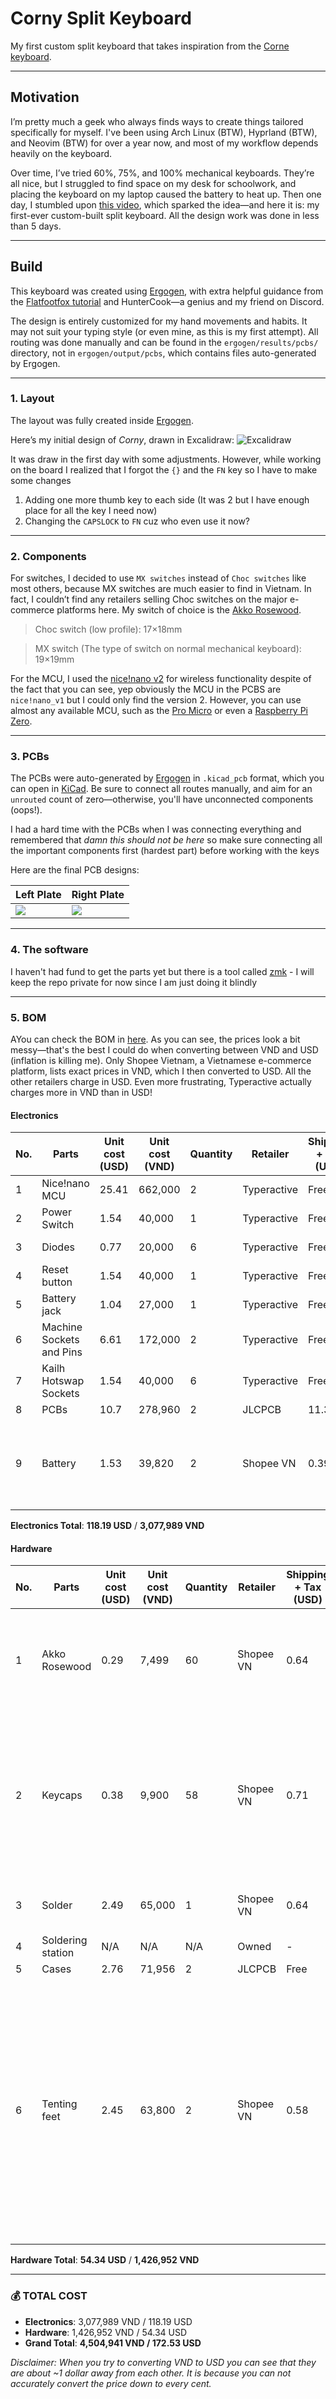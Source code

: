 # Corny Split Keyboard

My first custom split keyboard that takes inspiration from the [Corne keyboard](https://www.boardsource.xyz/products/Corne).

---

## Motivation

I’m pretty much a geek who always finds ways to create things tailored specifically for myself. I've been using Arch Linux (BTW), Hyprland (BTW), and Neovim (BTW) for over a year now, and most of my workflow depends heavily on the keyboard.

Over time, I’ve tried 60%, 75%, and 100% mechanical keyboards. They’re all nice, but I struggled to find space on my desk for schoolwork, and placing the keyboard on my laptop caused the battery to heat up. Then one day, I stumbled upon [this video](https://youtu.be/7UXsD7nSfDY?si=9aiY0pJiT80jEVwv), which sparked the idea—and here it is: my first-ever custom-built split keyboard. All the design work was done in less than 5 days.

---

## Build

This keyboard was created using [Ergogen](https://github.com/ergogen/ergogen), with extra helpful guidance from the [Flatfootfox tutorial](https://flatfootfox.com) and HunterCook—a genius and my friend on Discord.

The design is entirely customized for my hand movements and habits. It may not suit your typing style (or even mine, as this is my first attempt). All routing was done manually and can be found in the `ergogen/results/pcbs/` directory, not in `ergogen/output/pcbs`, which contains files auto-generated by Ergogen.

---

### 1. Layout

The layout was fully created inside [Ergogen](https://ergogen.ceoloide.com).

Here’s my initial design of _Corny_, drawn in Excalidraw:
![Excalidraw](/assets/planning.png)

It was draw in the first day with some adjustments. However, while working on the board I realized that I forgot the `{}` and the `FN` key so I have to make some changes

1. Adding one more thumb key to each side (It was 2 but I have enough place for all the key I need now)
2. Changing the `CAPSLOCK` to `FN` cuz who even use it now?

---

### 2. Components

For switches, I decided to use `MX switches` instead of `Choc switches` like most others, because MX switches are much easier to find in Vietnam. In fact, I couldn’t find any retailers selling Choc switches on the major e-commerce platforms here. My switch of choice is the [Akko Rosewood](https://en.akkogear.com/product/akko-rosewood-switch/).

> Choc switch (low profile): 17×18mm

> MX switch (The type of switch on normal mechanical keyboard): 19×19mm

For the MCU, I used the [nice!nano v2](https://typeractive.xyz/products/nice-nano?variant=42225114546407) for wireless functionality despite of the fact that you can see, yep obviously the MCU in the PCBS are `nice!nano_v1` but I could only find the version 2. However, you can use almost any available MCU, such as the [Pro Micro](https://hshop.vn/arduino-pro-micro) or even a [Raspberry Pi Zero](https://www.raspberrypi.com/products/raspberry-pi-zero/).

---

### 3. PCBs

The PCBs were auto-generated by [Ergogen](https://ergogen.ceoloide.com) in `.kicad_pcb` format, which you can open in [KiCad](https://www.kicad.org/). Be sure to connect all routes manually, and aim for an `unrouted` count of zero—otherwise, you'll have unconnected components (oops!).

I had a hard time with the PCBs when I was connecting everything and remembered that _damn this should not be here_ so make sure connecting all the important components first (hardest part) before working with the keys

Here are the final PCB designs:

| Left Plate                  | Right Plate                  |
| --------------------------- | ---------------------------- |
| ![](/assets/left_plate.png) | ![](/assets/right_plate.png) |

---

### 4. The software

I haven't had fund to get the parts yet but there is a tool called [zmk](/zmk-corny-config/) - I will keep the repo private for now since I am just doing it blindly

---

### 5. BOM

AYou can check the BOM in [here](/Corny_BOM.csv). As you can see, the prices look a bit messy—that's the best I could do when converting between VND and USD (inflation is killing me). Only Shopee Vietnam, a Vietnamese e-commerce platform, lists exact prices in VND, which I then converted to USD. All the other retailers charge in USD. Even more frustrating, Typeractive actually charges more in VND than in USD!

#### Electronics

| No. | Parts                    | Unit cost (USD) | Unit cost (VND) | Quantity | Retailer    | Shipping + Tax (USD) | Shipping + Tax (VND) | Total cost (USD) | Total cost (VND) | Source                                                                                                                                                                                                       | Note |
| --- | ------------------------ | --------------- | --------------- | -------- | ----------- | -------------------- | -------------------- | ---------------- | ---------------- | ------------------------------------------------------------------------------------------------------------------------------------------------------------------------------------------------------------ | ---- |
| 1   | Nice!nano MCU            | 25.41           | 662,000         | 2        | Typeractive | Free                 | Free                 | 50.82            | 1324000          | https://typeractive.xyz/products/nice-nano?variant=42225114546407                                                                                                                                            |      |
| 2   | Power Switch             | 1.54            | 40,000          | 1        | Typeractive | Free                 | Free                 | 1.54             | 40000            | https://typeractive.xyz/products/power-switch?variant=45597854171367                                                                                                                                         |      |
| 3   | Diodes                   | 0.77            | 20,000          | 6        | Typeractive | Free                 | Free                 | 5.62             | 120000           | https://typeractive.xyz/products/smd-diodes?variant=45597514858727                                                                                                                                           |      |
| 4   | Reset button             | 1.54            | 40,000          | 1        | Typeractive | Free                 | Free                 | 1.54             | 40000            | https://typeractive.xyz/products/reset-button?variant=45597784932583                                                                                                                                         |      |
| 5   | Battery jack             | 1.04            | 27,000          | 1        | Typeractive | Free                 | Free                 | 1.04             | 27000            | https://typeractive.xyz/products/battery-jack?_pos=2&_psq=bat&_ss=e&_v=1.0                                                                                                                                   |      |
| 6   | Machine Sockets and Pins | 6.61            | 172,000         | 2        | Typeractive | Free                 | Free                 | 13.22            | 344000           | https://typeractive.xyz/products/machine-sockets-and-pins?variant=45741664469223                                                                                                                             |      |
| 7   | Kailh Hotswap Sockets    | 1.54            | 40,000          | 6        | Typeractive | Free                 | Free                 | 9.24             | 240000           | https://typeractive.xyz/products/hotswap-sockets?_pos=1&_psq=hot&_ss=e&_v=1.0                                                                                                                                |      |
| 8   | PCBs                     | 10.7            | 278,960         | 2        | JLCPCB      | 11.32                | 295,429              | 32.72            | 853349           | https://jlcpcb.com                                                                                                                                                                                           |      |
| 9   | Battery                  | 1.53            | 39,820          | 2        | Shopee VN   | 0.39                 | 10,000               | 3.45             | 89640            | https://shopee.vn/Ehbqna-103450-Pin-s%E1%BA%A1c-lithium-polymer-lipo-3.7V-2000MAH-m%E1%BB%9Bi-i.240549284.26978776277?sp_atk=05b7ba61-e00c-4b50-957d-6faa2f0e17b5&xptdk=05b7ba61-e00c-4b50-957d-6faa2f0e17b5 |      |

**Electronics Total**: **118.19 USD** / **3,077,989 VND**

#### Hardware

| No. | Parts             | Unit cost (USD) | Unit cost (VND) | Quantity | Retailer  | Shipping + Tax (USD) | Shipping + Tax (VND) | Total cost (USD) | Total cost (VND) | Source                                                                                                                                                                                                                                                                                                                                                                                                                 | Note  |
| --- | ----------------- | --------------- | --------------- | -------- | --------- | -------------------- | -------------------- | ---------------- | ---------------- | ---------------------------------------------------------------------------------------------------------------------------------------------------------------------------------------------------------------------------------------------------------------------------------------------------------------------------------------------------------------------------------------------------------------------- | ----- |
| 1   | Akko Rosewood     | 0.29            | 7,499           | 60       | Shopee VN | 0.64                 | 16,500               | 18.04            | 466440           | https://shopee.vn/Switch-Akko-Cream-V3-Pro-Yellow-Blue-Piano-Silent-Fairy-Linear-Penguin-Tactile-Switch-Akko-Cream-Yellow-Blue-DoDo-Gear-i.665488736.23277505182?xptdk=5d8c6d42-8fd7-4eb1-abab-defb630a23ef                                                                                                                                                                                                            |       |
| 2   | Keycaps           | 0.38            | 9,900           | 58       | Shopee VN | 0.71                 | 18,300               | 22.75            | 592500           | https://shopee.vn/-Cherry-Keycap-Blank-1u-Trong-Su%E1%BB%91t-N%C3%BAt-Keycap-L%E1%BA%BB-Trong-Su%E1%BB%91t-Cho-B%C3%A0n-Ph%C3%ADm-C%C6%A1-Switch-Tester-YMDK-Cherry-Profile-i.250643057.21084233969?sp_atk=5da32bc9-29da-4c23-a1d6-5834020310b1&xptdk=5da32bc9-29da-4c23-a1d6-5834020310b1                                                                                                                             |       |
| 3   | Solder            | 2.49            | 65,000          | 1        | Shopee VN | 0.64                 | 16,500               | 3.13             | 81500            | https://shopee.vn/Thi%E1%BA%BFc-H%C3%A0n-63-37-SN63-Flux-1.8-Cu%E1%BB%99n-50G-i.27117857.29208587865                                                                                                                                                                                                                                                                                                                   |       |
| 4   | Soldering station | N/A             | N/A             | N/A      | Owned     | -                    | -                    | -                | -                |                                                                                                                                                                                                                                                                                                                                                                                                                        | Owned |
| 5   | Cases             | 2.76            | 71,956          | 2        | JLCPCB    | Free                 | Free                 | 5.52             | 143912           | https://jlcpcb.com                                                                                                                                                                                                                                                                                                                                                                                                     |       |
| 6   | Tenting feet      | 2.45            | 63,800          | 2        | Shopee VN | 0.58                 | 15,000               | 4.9              | 142600           | https://shopee.vn/Mini-Di-%C4%90%E1%BB%99ng-H%E1%BB%A3p-Kim-K%E1%BA%BDm-Laptop-%C4%90%E1%BB%A9ng-B%C3%A0n-Ph%C3%ADm-M%C3%A1y-T%C3%ADnh-Ch%C3%A2n-Gi%C3%A1-%C4%90%E1%BB%A1-Cho-Macbook-Air-Huawei-Xiaomi-Notebook-C%C3%B3-Th%E1%BB%83-G%E1%BA%ADp-L%E1%BA%A1i-%C4%90%E1%BB%83-B%C3%A0n-%C4%90%E1%BB%A9ng-i.196261835.26757041641?sp_atk=357ebaeb-0b03-477a-85da-ad89e47e8870&xptdk=357ebaeb-0b03-477a-85da-ad89e47e8870 |       |

**Hardware Total**: **54.34 USD** / **1,426,952 VND**

---

### 💰 TOTAL COST

-   **Electronics**: 3,077,989 VND / 118.19 USD
-   **Hardware**: 1,426,952 VND / 54.34 USD
-   **Grand Total**: **4,504,941 VND / 172.53 USD**

_Disclaimer: When you try to converting VND to USD you can see that they are about ~1 dollar away from each other. It is because you can not accurately convert the price down to every cent._

